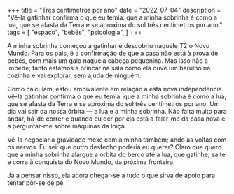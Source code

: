 +++
title = "Três centímetros por ano"
date = "2022-07-04"
description = "Vê-la gatinhar confirma o que eu temia: que a minha sobrinha é como a lua, que se afasta da Terra e se aproxima do sol três centímetros por ano."
tags = [
    "espaço",
    "bebés",
"psicologia",
]
+++

A minha sobrinha começou a gatinhar e descobriu naquele T2 o Novo Mundo. Para os pais, é a confirmação de que a casa não está à prova de bebés, com mais um galo naquela cabeça pequenina. Mas isso não a impede; tanto estamos a brincar na sala como ela ouve um barulho na cozinha e vai explorar, sem ajuda de ninguém.

Como calculam, estou ambivalente em relação a esta nova independência. Vê-la gatinhar confirma o que eu temia: que a minha sobrinha é como a lua, que se afasta da Terra e se aproxima do sol três centímetros por ano. Um dia vai sair da nossa órbita — a lua e a minha sobrinha. Não falta muito para andar, há-de correr e quando eu der por ela está a falar-me da casa nova e a perguntar-me sobre máquinas da loiça.

Vê-la negociar a gravidade mexe com a minha também; ando às voltas com os nervos. Eu sei: que outro desfecho poderia eu querer? Claro que quero que a minha sobrinha alargue a órbita do berço até à lua, que gatinhe, salte e corra à conquista do Novo Mundo, da próxima fronteira.

Já a pensar nisso, ela adora chegar-se a tudo o que sirva de apoio para tentar pôr-se de pé.
